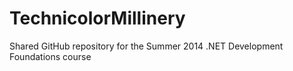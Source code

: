 TechnicolorMillinery
====================

Shared GitHub repository for the Summer 2014 .NET Development Foundations course
